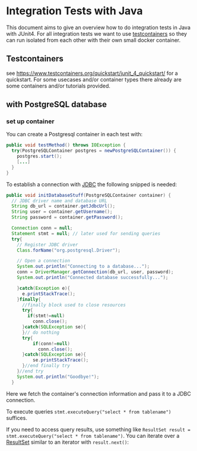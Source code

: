 # Integration Tests with Java
This document aims to give an overview how to do integration tests in Java with JUnit4. For all integration tests we want to use [testcontainers](https://www.testcontainers.org/) so they can run isolated from each other with their own small docker container.

## Testcontainers
see https://www.testcontainers.org/quickstart/junit_4_quickstart/ for a quickstart.
For some usecases and/or container types there already are some containers and/or tutorials provided.

## with PostgreSQL database
### set up container
You can create a Postgresql container in each test with:
```java
public void testMethod() throws IOException {
  try(PostgreSQLContainer postgres = newPostgreSQLContainer()) {
    postgres.start();
    [...]
  }
}
```
To establish a connection with [JDBC](https://www.tutorialspoint.com/jdbc/jdbc-select-database.htm) the following snipped is needed:
```java
public void initDatabaseStuff(PostgreSQLContainer container) {
  // JDBC driver name and database URL
  String db_url = container.getJdbcUrl();
  String user = container.getUsername();
  String password = container.getPassword();

  Connection conn = null;
  Statement stmt = null; // later used for sending queries
  try{
    // Register JDBC driver
    Class.forName("org.postgresql.Driver");

    // Open a connection
    System.out.println("Connecting to a database...");
    conn = DriverManager.getConnection(db_url, user, password);
    System.out.println("Connected database successfully...");

    }catch(Exception e){
      e.printStackTrace();
    }finally{
      //finally block used to close resources
      try{
        if(stmt!=null)
          conn.close();
      }catch(SQLException se){
      }// do nothing
      try{
          if(conn!=null)
            conn.close();
      }catch(SQLException se){
          se.printStackTrace();
      }//end finally try
    }//end try
    System.out.println("Goodbye!");
  }
```
Here we fetch the container's connection information and pass it to a JDBC connection.

To execute queries `stmt.executeQuery("select * from tablename")` suffices. 

If you need to access query results, use something like `ResultSet result = stmt.executeQuery("select * from tablename")`. You can iterate over a [ResultSet](https://docs.oracle.com/javase/8/docs/api/java/sql/ResultSet.html) similar to an iterator with `result.next()`:

